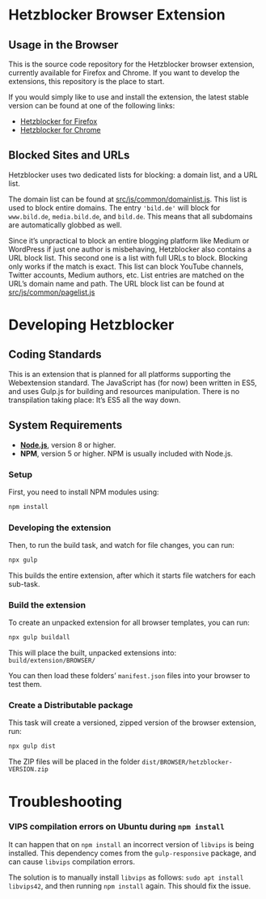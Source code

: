 # Hetzblocker Browser Extension

## Usage in the Browser

This is the source code repository for the Hetzblocker browser extension,
currently available for Firefox and Chrome. If you want to develop the
extensions, this repository is the place to start.

If you would simply like to use and install the extension, the latest stable
version can be found at one of the following links:

  - [Hetzblocker for Firefox](https://addons.mozilla.org/en-US/firefox/addon/hetzblocker/)
  - [Hetzblocker for Chrome](https://chrome.google.com/webstore/detail/hetzblocker/mhmohgpdkkegialpboobiebjjhgjabii)

## Blocked Sites and URLs

Hetzblocker uses two dedicated lists for blocking: a domain list, and a URL list.

The domain list can be found at [src/js/common/domainlist.js](https://github.com/marklindhout/hetzblocker/blob/master/src/js/common/domainlist.js).
This list is used to block entire domains.
The entry `'bild.de'` will block for `www.bild.de`, `media.bild.de`, and `bild.de`.
This means that all subdomains are automatically globbed as well.

Since it’s unpractical to block an entire blogging platform like Medium or WordPress if just one author is misbehaving, Hetzblocker also contains a URL block list.
This second one is a list with full URLs to block. Blocking only works if the match is exact.
This list can block YouTube channels, Twitter accounts, Medium authors, etc.
List entries are matched on the URL’s domain name and path.
The URL block list can be found at [src/js/common/pagelist.js](https://github.com/marklindhout/hetzblocker/blob/master/src/js/common/pagelist.js)

# Developing Hetzblocker

## Coding Standards

This is an extension that is planned for all platforms supporting the Webextension standard.
The JavaScript has (for now) been written in ES5, and uses Gulp.js for building and resources manipulation.
There is no transpilation taking place: It’s ES5 all the way down.

## System Requirements

  - **[Node.js](https://nodejs.org/)**, version 8 or higher.
  - **NPM**, version 5 or higher. NPM is usually included with Node.js.

### Setup
First, you need to install NPM modules using:
```bash
npm install
```

### Developing the extension
Then, to run the build task, and watch for file changes, you can run:
```bash
npx gulp
```
This builds the entire extension, after which it starts file watchers for each
sub-task.

### Build the extension
To create an unpacked extension for all browser templates, you can run:

```bash
npx gulp buildall
```

This will place the built, unpacked extensions into: `build/extension/BROWSER/`

You can then load these folders’ `manifest.json` files into your browser to test them.

### Create a Distributable package

This task will create a versioned, zipped version of the browser extension, run:

```bash
npx gulp dist
```

The ZIP files will be placed in the folder `dist/BROWSER/hetzblocker-VERSION.zip`

# Troubleshooting

### VIPS compilation errors on Ubuntu during `npm install`

It can happen that on `npm install` an incorrect version of `libvips` is being
installed. This dependency comes from the `gulp-responsive` package, and can
cause `libvips` compilation errors.

The solution is to manually install `libvips` as follows: `sudo apt install libvips42`,
and then running `npm install` again. This should fix the issue.
